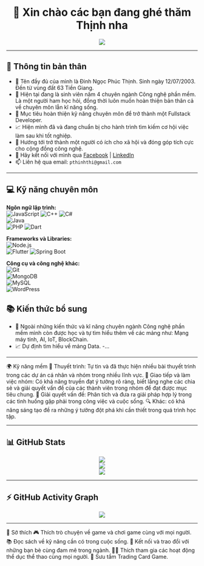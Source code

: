 <h1 align="center">👋 Xin chào các bạn đang ghé thăm Thịnh nha </h1>

<p align="center">
  <img src="https://readme-typing-svg.herokuapp.com?font=Fira+Code&weight=600&size=20&duration=4000&pause=1000&color=22C3DD&center=true&vCenter=true&width=435&lines=I'm+a+Developer;I+Love+Coding;Welcome+to+my+GitHub!">
</p>

---

## 🚀 Thông tin bản thân
- 🌟 Tên đầy đủ của mình là Đinh Ngọc Phúc Thịnh. Sinh ngày 12/07/2003. Đến từ vùng đất 63 Tiền Giang.
- 🌟 Hiện tại đang là sinh viên năm 4 chuyên ngành Công nghệ phần mềm. Là một người ham học hỏi, đồng thời luôn muốn hoàn thiện bản thân cả về chuyên môn lẫn kĩ năng sống. 
- 🌱 Mục tiêu hoàn thiện kỹ năng chuyên môn để trở thành một Fullstack Developer.
- 📈 Hiện mình đã và đang chuẩn bị cho hành trình tìm kiếm cơ hội việc làm sau khi tốt nghiệp.
- 🎯 Hướng tới trở thành một người có ích cho xã hội và đóng góp tích cực cho cộng đồng công nghệ.
- 💬 Hãy kết nối với mình qua [Facebook](https://facebook.com/https://www.facebook.com/profile.php?id=100015144465347) | [LinkedIn](https://www.linkedin.com/in/thinh-dinh-aa7051286/)  
- 📫 Liên hệ qua email: `pthinhthi@gmail.com`  

---

## 💻 Kỹ năng chuyên môn

**Ngôn ngữ lập trình:**  
![JavaScript](https://img.shields.io/badge/JavaScript-F7DF1E?style=for-the-badge&logo=javascript&logoColor=black)
![C++](https://img.shields.io/badge/C++-00599C?style=for-the-badge&logo=c%2B%2B&logoColor=white)
![C#](https://img.shields.io/badge/C%23-239120?style=for-the-badge&logo=c-sharp&logoColor=white)  
![Java](https://img.shields.io/badge/Java-007396?style=for-the-badge&logo=java&logoColor=white)  
![PHP](https://img.shields.io/badge/PHP-777BB4?style=for-the-badge&logo=php&logoColor=white)
![Dart](https://img.shields.io/badge/Dart-0175C2?style=for-the-badge&logo=dart&logoColor=white) 

**Frameworks và Libraries:**  
![Node.js](https://img.shields.io/badge/Node.js-43853D?style=for-the-badge&logo=node.js&logoColor=white)  
![Flutter](https://img.shields.io/badge/Flutter-02569B?style=for-the-badge&logo=flutter&logoColor=white)
![Spring Boot](https://img.shields.io/badge/Spring%20Boot-6DB33F?style=for-the-badge&logo=spring-boot&logoColor=white) 

**Công cụ và công nghệ khác:**  
![Git](https://img.shields.io/badge/Git-F05032?style=for-the-badge&logo=git&logoColor=white)  
![MongoDB](https://img.shields.io/badge/MongoDB-4EA94B?style=for-the-badge&logo=mongodb&logoColor=white)   
![MySQL](https://img.shields.io/badge/MySQL-4479A1?style=for-the-badge&logo=mysql&logoColor=white)  
![WordPress](https://img.shields.io/badge/WordPress-21759B?style=for-the-badge&logo=wordpress&logoColor=white)  

## 📚 Kiến thức bổ sung

- 🌱 Ngoài những kiến thức và kĩ năng chuyên ngành Công nghệ phần mềm mình còn được học và tự tìm hiểu thêm về các mảng như: Mạng máy tính, AI, IoT, BlockChain.
- 📈 Dự định tìm hiểu về mảng Data.
-...
  
---
🌍 Kỹ năng mềm
🎤 Thuyết trình: Tự tin và đã thực hiện nhiều bài thuyết trình trong các dự án cá nhân và nhóm trong nhiều lĩnh vực.
💬 Giao tiếp và làm việc nhóm: Có khả năng truyền đạt ý tưởng rõ ràng, biết lắng nghe các chia sẻ và giải quyết vấn đề của các thành viên trong nhóm để đạt được mục tiêu chung.
🧠 Giải quyết vấn đề: Phân tích và đưa ra giải pháp hợp lý trong các tình huống gặp phải trong công việc và cuộc sống.
🔍 Khác: có khả năng sáng tạo đề ra những ý tưởng đột phá khi cần thiết trong quá trình học tập.

---

## 📊 GitHub Stats  
<p align="center">
  <img src="https://github-readme-stats.vercel.app/api?username=yourusername&show_icons=true&theme=tokyonight" />
  <br>
  <img src="https://github-readme-streak-stats.herokuapp.com/?user=yourusername&theme=tokyonight" />
  <br>
  <img src="https://github-readme-stats.vercel.app/api/top-langs/?username=yourusername&layout=compact&theme=tokyonight" />
</p>

---

## ⚡ GitHub Activity Graph  
<p align="center">
  <img src="https://github-readme-activity-graph.vercel.app/graph?username=yourusername&theme=react-dark" />
</p>

---

📌 Sở thích
🎮 Thích trò chuyện về game và chơi game cùng với mọi người.
📚 Đọc sách về kỹ năng cần có trong cuộc sống.
🤝 Kết nối và trao đổi với những bạn bè cùng đam mê trong ngành.
🤾‍♂️ Thích tham gia các hoạt động thể dục thể thao cùng mọi người.
🎴 Sưu tầm Trading Card Game.
